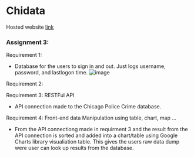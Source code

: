 # Chidata
Hosted website [link](https://chidata.herokuapp.com/)







### Assignment 3:
Requirement 1:
- Database for the users to sign in and out. Just logs username, password, and lastlogon time.
![image](https://user-images.githubusercontent.com/54635639/142281737-1d5b0bad-c4e2-4817-abdd-c148c6b2f6b9.png)

Requirement 2:



Requirement 3: RESTFul API
- API connection made to the Chicago Police Crime database.

Requirement 4: Front-end data Manipulation using table, chart, map ...
- From the API connectiong made in requirment 3 and the result from the API connection is sorted and added into
a chart/table using Google Charts library visualiation table. This gives the users raw data dump were user can look up results from the database.


